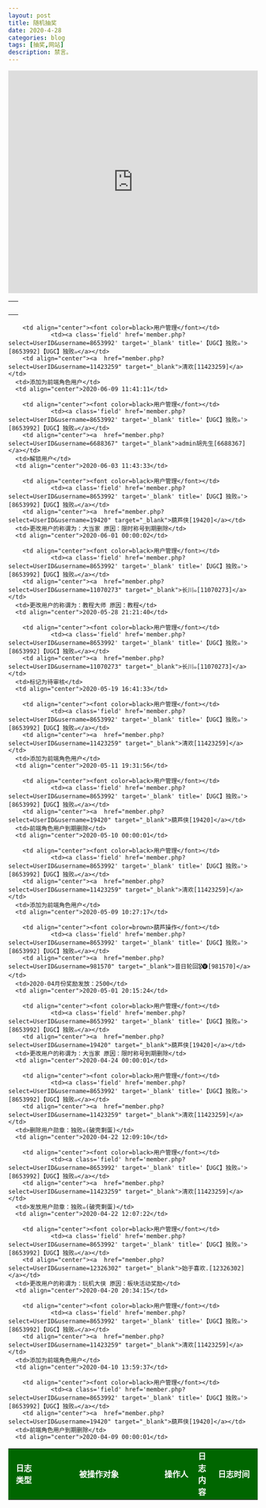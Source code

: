 ```yaml
---
layout: post
title: 随机抽奖
date: 2020-4-28
categories: blog
tags: [抽奖,网站]
description: 禁言。
---
```


<iframe src="https://www.tooleyes.com/embed/random_roll_call.html" width="100%" height="450px;" scrolling="no" style="border:0px;"></iframe>

<table width="90%" border="0" align="center" cellpadding="0" cellspacing="0">
  <tr>
    <td align="center">&nbsp;</td>
  </tr>
</table>
<table width="90%" border="0" align="center" cellpadding="3" cellspacing="1">
  <tr style="color:#FFF;">
    <td align="center" bgcolor="#006600" width="80"><strong>日志类型</strong></td>
        <td align="center" bgcolor="#006600" width="450"><strong>被操作对象</strong></td>
    <td align="center" bgcolor="#006600" width="100"><strong>操作人</strong></td>
    <td align="center" bgcolor="#006600"><strong>日志内容</strong></td>
    <td align="center" bgcolor="#006600" width="150"><strong>日志时间</strong></td>
  </tr>
	  <tr onMouseOver="this.bgColor='#cccccc'" onMouseOut="this.bgColor='#E6E6FA'" bgcolor="#E6E6FA">
        
        <td align="center"><font color=black>用户管理</font></td>
	            <td><a class='field' href='member.php?select=UserID&username=8653992' target='_blank' title='【UGC】独败๑'>[8653992]【UGC】独败๑</a></td>
        <td align="center"><a  href="member.php?select=UserID&username=11423259" target="_blank">清欢[11423259]</a></td>
      <td>添加为前端角色用户</td>
      <td align="center">2020-06-09 11:41:11</td>
  </tr>
	  <tr onMouseOver="this.bgColor='#cccccc'" onMouseOut="this.bgColor='#EFEFEF'" bgcolor="#EFEFEF">
        
        <td align="center"><font color=black>用户管理</font></td>
	            <td><a class='field' href='member.php?select=UserID&username=8653992' target='_blank' title='【UGC】独败๑'>[8653992]【UGC】独败๑</a></td>
        <td align="center"><a  href="member.php?select=UserID&username=6688367" target="_blank">admin胡先生[6688367]</a></td>
      <td>解锁用户</td>
      <td align="center">2020-06-03 11:43:33</td>
  </tr>
	  <tr onMouseOver="this.bgColor='#cccccc'" onMouseOut="this.bgColor='#E6E6FA'" bgcolor="#E6E6FA">
        
        <td align="center"><font color=black>用户管理</font></td>
	            <td><a class='field' href='member.php?select=UserID&username=8653992' target='_blank' title='【UGC】独败๑'>[8653992]【UGC】独败๑</a></td>
        <td align="center"><a  href="member.php?select=UserID&username=19420" target="_blank">葫芦侠[19420]</a></td>
      <td>更改用户的称谓为：大当家 原因：限时称号到期删除</td>
      <td align="center">2020-06-01 00:00:02</td>
  </tr>
	  <tr onMouseOver="this.bgColor='#cccccc'" onMouseOut="this.bgColor='#EFEFEF'" bgcolor="#EFEFEF">
        
        <td align="center"><font color=black>用户管理</font></td>
	            <td><a class='field' href='member.php?select=UserID&username=8653992' target='_blank' title='【UGC】独败๑'>[8653992]【UGC】独败๑</a></td>
        <td align="center"><a  href="member.php?select=UserID&username=11070273" target="_blank">长川๑[11070273]</a></td>
      <td>更改用户的称谓为：教程大师 原因：教程</td>
      <td align="center">2020-05-28 21:21:40</td>
  </tr>
	  <tr onMouseOver="this.bgColor='#cccccc'" onMouseOut="this.bgColor='#E6E6FA'" bgcolor="#E6E6FA">
        
        <td align="center"><font color=black>用户管理</font></td>
	            <td><a class='field' href='member.php?select=UserID&username=8653992' target='_blank' title='【UGC】独败๑'>[8653992]【UGC】独败๑</a></td>
        <td align="center"><a  href="member.php?select=UserID&username=11070273" target="_blank">长川๑[11070273]</a></td>
      <td>标记为待审核</td>
      <td align="center">2020-05-19 16:41:33</td>
  </tr>
	  <tr onMouseOver="this.bgColor='#cccccc'" onMouseOut="this.bgColor='#EFEFEF'" bgcolor="#EFEFEF">
        
        <td align="center"><font color=black>用户管理</font></td>
	            <td><a class='field' href='member.php?select=UserID&username=8653992' target='_blank' title='【UGC】独败๑'>[8653992]【UGC】独败๑</a></td>
        <td align="center"><a  href="member.php?select=UserID&username=11423259" target="_blank">清欢[11423259]</a></td>
      <td>添加为前端角色用户</td>
      <td align="center">2020-05-11 19:31:56</td>
  </tr>
	  <tr onMouseOver="this.bgColor='#cccccc'" onMouseOut="this.bgColor='#E6E6FA'" bgcolor="#E6E6FA">
        
        <td align="center"><font color=black>用户管理</font></td>
	            <td><a class='field' href='member.php?select=UserID&username=8653992' target='_blank' title='【UGC】独败๑'>[8653992]【UGC】独败๑</a></td>
        <td align="center"><a  href="member.php?select=UserID&username=19420" target="_blank">葫芦侠[19420]</a></td>
      <td>前端角色用户到期删除</td>
      <td align="center">2020-05-10 00:00:01</td>
  </tr>
	  <tr onMouseOver="this.bgColor='#cccccc'" onMouseOut="this.bgColor='#EFEFEF'" bgcolor="#EFEFEF">
        
        <td align="center"><font color=black>用户管理</font></td>
	            <td><a class='field' href='member.php?select=UserID&username=8653992' target='_blank' title='【UGC】独败๑'>[8653992]【UGC】独败๑</a></td>
        <td align="center"><a  href="member.php?select=UserID&username=11423259" target="_blank">清欢[11423259]</a></td>
      <td>添加为前端角色用户</td>
      <td align="center">2020-05-09 10:27:17</td>
  </tr>
	  <tr onMouseOver="this.bgColor='#cccccc'" onMouseOut="this.bgColor='#E6E6FA'" bgcolor="#E6E6FA">
        
        <td align="center"><font color=brown>葫芦操作</font></td>
	            <td><a class='field' href='member.php?select=UserID&username=8653992' target='_blank' title='【UGC】独败๑'>[8653992]【UGC】独败๑</a></td>
        <td align="center"><a  href="member.php?select=UserID&username=981570" target="_blank">昔日轮回🎖🅥[981570]</a></td>
      <td>2020-04月份奖励发放：2500</td>
      <td align="center">2020-05-01 20:15:24</td>
  </tr>
	  <tr onMouseOver="this.bgColor='#cccccc'" onMouseOut="this.bgColor='#EFEFEF'" bgcolor="#EFEFEF">
        
        <td align="center"><font color=black>用户管理</font></td>
	            <td><a class='field' href='member.php?select=UserID&username=8653992' target='_blank' title='【UGC】独败๑'>[8653992]【UGC】独败๑</a></td>
        <td align="center"><a  href="member.php?select=UserID&username=19420" target="_blank">葫芦侠[19420]</a></td>
      <td>更改用户的称谓为：大当家 原因：限时称号到期删除</td>
      <td align="center">2020-04-24 00:00:01</td>
  </tr>
	  <tr onMouseOver="this.bgColor='#cccccc'" onMouseOut="this.bgColor='#E6E6FA'" bgcolor="#E6E6FA">
        
        <td align="center"><font color=black>用户管理</font></td>
	            <td><a class='field' href='member.php?select=UserID&username=8653992' target='_blank' title='【UGC】独败๑'>[8653992]【UGC】独败๑</a></td>
        <td align="center"><a  href="member.php?select=UserID&username=11423259" target="_blank">清欢[11423259]</a></td>
      <td>删除用户勋章：独败๑(破壳剩蛋)</td>
      <td align="center">2020-04-22 12:09:10</td>
  </tr>
	  <tr onMouseOver="this.bgColor='#cccccc'" onMouseOut="this.bgColor='#EFEFEF'" bgcolor="#EFEFEF">
        
        <td align="center"><font color=black>用户管理</font></td>
	            <td><a class='field' href='member.php?select=UserID&username=8653992' target='_blank' title='【UGC】独败๑'>[8653992]【UGC】独败๑</a></td>
        <td align="center"><a  href="member.php?select=UserID&username=11423259" target="_blank">清欢[11423259]</a></td>
      <td>发放用户勋章：独败๑(破壳剩蛋)</td>
      <td align="center">2020-04-22 12:07:22</td>
  </tr>
	  <tr onMouseOver="this.bgColor='#cccccc'" onMouseOut="this.bgColor='#E6E6FA'" bgcolor="#E6E6FA">
        
        <td align="center"><font color=black>用户管理</font></td>
	            <td><a class='field' href='member.php?select=UserID&username=8653992' target='_blank' title='【UGC】独败๑'>[8653992]【UGC】独败๑</a></td>
        <td align="center"><a  href="member.php?select=UserID&username=12326302" target="_blank">始于喜欢.[12326302]</a></td>
      <td>更改用户的称谓为：玩机大侠 原因：板块活动奖励</td>
      <td align="center">2020-04-20 20:34:15</td>
  </tr>
	  <tr onMouseOver="this.bgColor='#cccccc'" onMouseOut="this.bgColor='#EFEFEF'" bgcolor="#EFEFEF">
        
        <td align="center"><font color=black>用户管理</font></td>
	            <td><a class='field' href='member.php?select=UserID&username=8653992' target='_blank' title='【UGC】独败๑'>[8653992]【UGC】独败๑</a></td>
        <td align="center"><a  href="member.php?select=UserID&username=11423259" target="_blank">清欢[11423259]</a></td>
      <td>添加为前端角色用户</td>
      <td align="center">2020-04-10 13:59:37</td>
  </tr>
	  <tr onMouseOver="this.bgColor='#cccccc'" onMouseOut="this.bgColor='#E6E6FA'" bgcolor="#E6E6FA">
        
        <td align="center"><font color=black>用户管理</font></td>
	            <td><a class='field' href='member.php?select=UserID&username=8653992' target='_blank' title='【UGC】独败๑'>[8653992]【UGC】独败๑</a></td>
        <td align="center"><a  href="member.php?select=UserID&username=19420" target="_blank">葫芦侠[19420]</a></td>
      <td>前端角色用户到期删除</td>
      <td align="center">2020-04-09 00:00:01</td>
  </tr>
	  <tr onMouseOver="this.bgColor='#cccc
